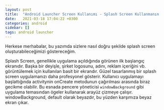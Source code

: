 ```yaml
---
layout: post
title:  "Android Launcher Screen Kullanımı - Splash Screen Kullanmanın Doğru Yolu"
date:   2021-03-18 17:04:22 +0300
categories: android 
sidebar: []
tags: android launcher
---
```


Herkese merhabalar, bu yazımda sizlere nasıl doğru şekilde splash screen oluşturabileceğimizi göstereceğim.

Splash Screen, genellikle uygulama açıldığında görünen ilk başlangıç ​​ekranıdır. Başka bir deyişle, şirket logosunu, adını, reklam içeriğini vb. görüntülemek için kullanılan basit bir ekrandır. Güzel tasarlanmış bir splash screen uygulamanızı daha profesyonel gösterir. Kullanıcı uygulamayı başlattığında activitynin onCreate metodunun çağırılması arasında biraz gecikme olabilir. Bu esnada pencere yöneticisi <code>windowBackground</code> gibi uygulama temasından ögeler kullanarak arayüz çizmeye çalışır. windowBackground, default olarak beyazdır, bu yüzden karşımıza beyaz ekran çıkar.


